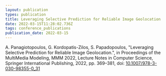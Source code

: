 ```yaml
---
layout: publication
types: publication
title: Leveraging Selective Prediction for Reliable Image Geolocation
date: 2022-03-15T11:28:02.736Z
tags: conference_publications
publication_date: 2022-03-15
---
```

A. Panagiotopoulos, G. Kordopatis-Zilos, S. Papadopoulos, "Leveraging Selective Prediction for Reliable Image Geolocation.", in Proceedings of the MultiMedia Modeling, MMM 2022, Lecture Notes in Computer Science, Springer International Publishing, 2022, pp. 369–381, doi: [10.1007/978-3-030-98355-0_31](https://link.springer.com/chapter/10.1007/978-3-030-98355-0_31)